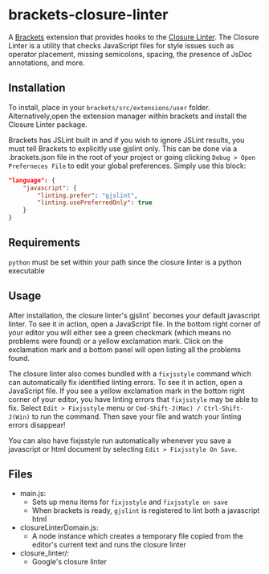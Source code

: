 brackets-closure-linter
=======================

A [Brackets](http://brackets.io/) extension that provides hooks to the [Closure Linter](https://developers.google.com/closure/utilities/). The Closure Linter is a utility that checks JavaScript files for style issues such as operator placement, missing semicolons, spacing, the presence of JsDoc annotations, and more.

Installation
---
To install, place in your ```brackets/src/extensions/user``` folder.
Alternatively,open the extension manager within brackets and install the Closure Linter package.

Brackets has JSLint built in and if you wish to ignore JSLint results, you must tell Brackets to explicitly use gjslint only. This can be done via a .brackets.json file in the root of your project or going clicking `Debug > Open Preferneces File` to edit your global preferences. Simply use this block:

```json
"language": {
    "javascript": {
        "linting.prefer": "gjslint",
        "linting.usePreferredOnly": true
    }
}
```

Requirements
---
`python` must be set within your path since the closure linter is a python executable

Usage
---
After installation, the closure linter's gjslint` becomes your default javascript linter. To see it in action, open a JavaScript file. In the bottom right corner of your editor you will either see a green checkmark (which means no problems were found) or a yellow exclamation mark. Click on the exclamation mark and a bottom panel will open listing all the problems found.

The closure linter also comes bundled with a `fixjsstyle` command which can automatically fix identified linting errors. To see it in action, open a JavaScript file. If you see a yellow exclamation mark in the bottom right corner of your editor, you have linting errors that `fixjsstyle` may be able to fix. Select  `Edit > Fixjsstyle` menu or `Cmd-Shift-J(Mac) / Ctrl-Shift-J(Win)` to run the command. Then save your file and watch your linting errors disappear!

You can also have fixjsstyle run automatically whenever you save a javascript or html document by selecting `Edit > Fixjsstyle On Save`.

Files
---
- main.js:
  - Sets up menu items for `fixjsstyle` and `fixjsstyle on save`
  - When brackets is ready, `gjslint` is registered to lint both a javascript html
- closureLinterDomain.js:
  - A node instance which creates a temporary file copied from the editor's current text and runs the closure linter
- closure_linter/:
  - Google's closure linter
